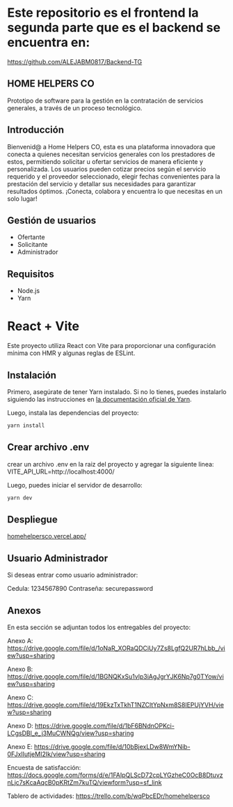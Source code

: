 # Este repositorio es el frontend la segunda parte que es el backend se encuentra en:
https://github.com/ALEJABM0817/Backend-TG

##  HOME HELPERS CO


Prototipo de software para la gestión en la contratación de servicios generales, a través de un proceso tecnológico. 

## Introducción
Bienvenid@ a Home Helpers CO, esta es una plataforma innovadora que conecta a quienes necesitan servicios generales con los prestadores de estos, permitiendo solicitar u ofertar servicios de manera eficiente y personalizada. Los usuarios pueden cotizar precios según el servicio requerido y el proveedor seleccionado, elegir fechas convenientes para la prestación del servicio y detallar sus necesidades para garantizar resultados óptimos. ¡Conecta, colabora y encuentra lo que necesitas en un solo lugar!

## Gestión de usuarios

- Ofertante
- Solicitante
- Administrador

## Requisitos

- Node.js
- Yarn
  
# React + Vite

Este proyecto utiliza React con Vite para proporcionar una configuración mínima con HMR y algunas reglas de ESLint.

## Instalación

Primero, asegúrate de tener Yarn instalado. Si no lo tienes, puedes instalarlo siguiendo las instrucciones en [la documentación oficial de Yarn](https://classic.yarnpkg.com/en/docs/install).

Luego, instala las dependencias del proyecto:

```bash
yarn install
```
## Crear archivo .env

crear un archivo .env en la raiz del proyecto y agregar la siguiente linea:
VITE_API_URL=http://localhost:4000/

Luego, puedes iniciar el servidor de desarrollo:

```bash
yarn dev
```
## Despliegue

[homehelpersco.vercel.app/](https://homehelpersco.vercel.app/)

## Usuario Administrador

Si deseas entrar como usuario administrador:

Cedula: 1234567890
Contraseña: securepassword

## Anexos
En esta sección se adjuntan todos los entregables del proyecto:

Anexo A: https://drive.google.com/file/d/1oNaR_XORaQDCiUy7Zs8LgfQ2UR7hLbb_/view?usp=sharing

Anexo B: https://drive.google.com/file/d/1BGNQKxSu1vlp3iAgJgrYJK6Np7g0TYow/view?usp=sharing

Anexo C: https://drive.google.com/file/d/19EkzTxTkhT1NZCltYpNxm8S8lEPUjYVH/view?usp=sharing

Anexo D: https://drive.google.com/file/d/1bF6BNdnOPKci-LCgsDBl_e_j3MuCWNQg/view?usp=sharing

Anexo E: https://drive.google.com/file/d/10bBjexLDw8WmYNib-0FJxlIutjeMI2Ik/view?usp=sharing

Encuesta de satisfacción: https://docs.google.com/forms/d/e/1FAIpQLScD72cpLYGzheC0OcB8DtuvznLjc7sKcaAqcB0pKRtZm7kuTQ/viewform?usp=sf_link

Tablero de actividades: https://trello.com/b/wqPbcEDr/homehelpersco


